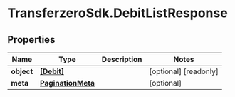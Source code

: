 # TransferzeroSdk.DebitListResponse

## Properties

Name | Type | Description | Notes
------------ | ------------- | ------------- | -------------
**object** | [**[Debit]**](Debit.md) |  | [optional] [readonly] 
**meta** | [**PaginationMeta**](PaginationMeta.md) |  | [optional] 



